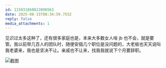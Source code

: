 ```yaml
---
id: 115031860822096563
date: 2025-08-15T08:34:59.755Z
reply: false
media_attachments: 1
---
```


见识过太多这种了，还有很多家庭也是，本来大多数女人啥 jb 也不会，就是要管。我以前带几百人的团队时，随便安插几个职位是没问题的，大老板也天天说叫我老婆来，我也是坚决不让。亲戚也不让来，找我我就说下个月要辞职。

![截图](https://files.e5n.cc/media_attachments/files/115/031/823/288/787/553/original/fea951daab783228.jpg)
